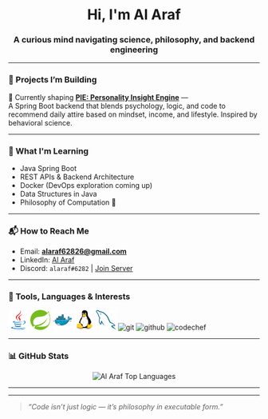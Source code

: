 <h1 align="center">Hi, I'm Al Araf </h1>
<h3 align="center">A curious mind navigating science, philosophy, and backend engineering</h3>

---

### 🔭 Projects I’m Building  
🧠 Currently shaping [**PIE: Personality Insight Engine**](https://github.com/alaraf-474/pie-personality-engine.git) —  
A Spring Boot backend that blends psychology, logic, and code to recommend daily attire based on mindset, income, and lifestyle. Inspired by behavioral science.

---

### 🌱 What I'm Learning
- Java Spring Boot
- REST APIs & Backend Architecture
- Docker (DevOps exploration coming up)
- Data Structures in Java
- Philosophy of Computation 🧬

---

### 📬 How to Reach Me
- Email: **alaraf62826@gmail.com**
- LinkedIn: [Al Araf](https://www.linkedin.com/in/abdullah-al-araf-rishad-095403306/)
- Discord: `alaraf#6282` | [Join Server](https://discord.gg/cJ3CmaBy)

---

### 🧰 Tools, Languages & Interests
<p align="left">
  <img src="https://raw.githubusercontent.com/devicons/devicon/master/icons/java/java-original.svg" alt="java" width="40" />
  <img src="https://raw.githubusercontent.com/devicons/devicon/master/icons/spring/spring-original.svg" alt="spring" width="40" />
  <img src="https://raw.githubusercontent.com/devicons/devicon/master/icons/docker/docker-original.svg" alt="docker" width="40" />
  <img src="https://raw.githubusercontent.com/devicons/devicon/master/icons/linux/linux-original.svg" alt="linux" width="40" />
  <img src="https://raw.githubusercontent.com/devicons/devicon/master/icons/mysql/mysql-original.svg" alt="mysql" width="40" />
  <img src="https://www.vectorlogo.zone/logos/git-scm/git-scm-icon.svg" alt="git" width="40" />
  <img src="https://www.vectorlogo.zone/logos/github/github-icon.svg" alt="github" width="40" />
  <img src="https://cdn.jsdelivr.net/npm/simple-icons@3.1.0/icons/codechef.svg" alt="codechef" width="40" />
</p>

---

### 📊 GitHub Stats
<p align="center">
  <img src="https://github-readme-stats.vercel.app/api/top-langs?username=alaraf-474&show_icons=true&locale=en&layout=compact" alt="Al Araf Top Languages" />
</p>

---



---

> *“Code isn’t just logic — it’s philosophy in executable form.”*

